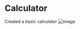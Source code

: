 # Calculator
Created a basic calculator
![image](https://github.com/user-attachments/assets/dc3fe327-ea59-4e9e-acc4-c9bd14bddbc0)
